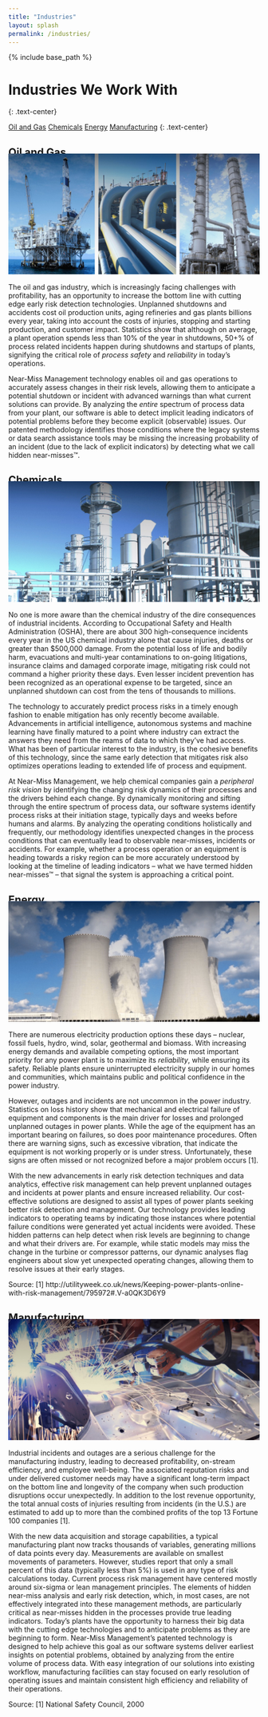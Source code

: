 ```yaml
---
title: "Industries"
layout: splash
permalink: /industries/
---
```


{% include base_path %}


<h1 class="page__title">Industries We Work With</h1>
{: .text-center}

<a class="btn btn--inverse btn--large" href="#oil-gas">Oil and Gas</a>
<a class="btn btn--inverse btn--large" href="#chemical">Chemicals</a>
<a class="btn btn--inverse btn--large" href="#energy">Energy</a>
<a class="btn btn--inverse btn--large" href="#manufacturing">Manufacturing</a>
{: .text-center}


<div id="oil-gas" class="archive__item">
<h2 class="archive__item-title" style="text-align: left; margin-bottom:-10px">Oil and Gas</h2>
<img src="/images/industry-01.jpg" alt="Oil and Gas"/>
  <!-- <img src="images/industry-01.jpg" alt="Oil and Gas"> -->
    <p>The oil and gas industry, which is increasingly facing challenges with profitability, has an opportunity to increase the bottom line with cutting edge early risk detection technologies. Unplanned shutdowns and accidents cost oil production units, aging refineries and gas plants billions every year, taking into account the costs of injuries, stopping and starting production, and customer impact. Statistics show that although on average, a plant operation spends less than 10% of the year in shutdowns, 50+% of process related incidents happen during shutdowns and startups of plants, signifying the critical role of <i>process safety</i> and <i>reliability</i> in today’s operations. </p>   
    <p>Near-Miss Management technology enables oil and gas operations to accurately assess changes in their risk levels, allowing them to anticipate a potential shutdown or incident with advanced warnings than what current solutions can provide. By analyzing the <i>entire</i> spectrum of process data from your plant, our software is able to detect implicit leading indicators of potential problems before they become explicit (observable) issues. Our patented methodology identifies those conditions where the legacy systems or data search assistance tools may be missing the increasing probability of an incident (due to the lack of explicit indicators) by detecting what we call hidden near-misses&trade;.</p>
</div>


<div id="chemical" class="archive__item">
<h2 class="archive__item-title" style="text-align: left; margin-bottom:-10px">Chemicals</h2>
<img src="/images/industry-02.jpg" alt="Chemicals"/>
    <p>No one is more aware than the chemical industry of the dire consequences of industrial incidents. According to Occupational Safety and Health Administration (OSHA), there are about 300 high-consequence incidents every year in the US chemical industry alone that cause injuries, deaths or greater than $500,000 damage.  From the potential loss of life and bodily harm, evacuations and multi-year contaminations to on-going litigations, insurance claims and damaged corporate image, mitigating risk could not command a higher priority these days. Even lesser incident prevention has been recognized as an operational expense to be targeted, since an unplanned shutdown can cost from the tens of thousands to millions.  </p>
    <p>The technology to accurately predict process risks in a timely enough fashion to enable mitigation has only recently become available. Advancements in artificial intelligence, autonomous systems and machine learning have finally matured to a point where industry can extract the answers they need from the reams of data to which they’ve had access. What has been of particular interest to the industry, is the cohesive benefits of this technology, since the same early detection that mitigates risk also optimizes operations leading to extended life of process and equipment. </p>
    <p>At Near-Miss Management, we help chemical companies gain a <i>peripheral risk vision</i> by identifying the changing risk dynamics of their processes and the drivers behind each change. By dynamically monitoring and sifting through the entire spectrum of process data, our software systems identify process risks at their initiation stage, typically days and weeks before humans and alarms. By analyzing the operating conditions holistically and frequently, our methodology identifies unexpected changes in the process conditions that can eventually lead to observable near-misses, incidents or accidents. For example, whether a process operation or an equipment is heading towards a risky region can be more accurately understood by looking at the timeline of leading indicators – what we have termed hidden near-misses&trade; – that signal the system is approaching a critical point. </p>
</div>

<div id="energy" class="archive__item">
<h2 class="archive__item-title" style="text-align: left; margin-bottom:-10px">Energy</h2>
<img src="/images/industry-03.jpg" alt="Energy"/>
<p>There are numerous electricity production options these days – nuclear, fossil fuels, hydro, wind, solar, geothermal and biomass. With increasing energy demands and available competing options, the most important priority for any power plant is to maximize its <i>reliability</i>, while ensuring its safety.  Reliable plants ensure uninterrupted electricity supply in our homes and communities, which maintains public and political confidence in the power industry. </p> 
<p>However, outages and incidents are not uncommon in the power industry. Statistics on loss history show that mechanical and electrical failure of equipment and components is the main driver for losses and prolonged unplanned outages in power plants. While the age of the equipment has an important bearing on failures, so does poor maintenance procedures. Often there are warning signs, such as excessive vibration, that indicate the equipment is not working properly or is under stress. Unfortunately, these signs are often missed or not recognized before a major problem occurs [1].  </p>
<p>With the new advancements in early risk detection techniques and data analytics, effective risk management can help prevent unplanned outages and incidents at power plants and ensure increased reliability.  Our cost-effective solutions are designed to assist all types of power plants seeking better risk detection and management. Our technology provides leading indicators to operating teams by indicating those instances where potential failure conditions were generated yet actual incidents were avoided. These hidden patterns can help detect when risk levels are beginning to change and what their drivers are. For example, while static models may miss the change in the turbine or compressor patterns, our dynamic analyses flag engineers about slow yet unexpected operating changes, allowing them to resolve issues at their early stages. </p>
<p>Source: [1] http://utilityweek.co.uk/news/Keeping-power-plants-online-with-risk-management/795972#.V-a0QK3D6Y9 </p>
</div>

<div id="manufacturing" class="archive__item">
<h2 class="archive__item-title" style="text-align: left; margin-bottom:-10px">Manufacturing</h2>
<img src="/images/industry-04.jpg" alt="Manufacturing"/>
<p>Industrial incidents and outages are a serious challenge for the manufacturing industry, leading to decreased profitability, on-stream efficiency, and employee well-being.  The associated reputation risks and under delivered customer needs may have a significant long-term impact on the bottom line and longevity of the company when such production disruptions occur unexpectedly. In addition to the lost revenue opportunity, the total annual costs of injuries resulting from incidents (in the U.S.) are estimated to add up to more than the combined profits of the top 13 Fortune 100 companies [1].</p>
<p>With the new data acquisition and storage capabilities, a typical manufacturing plant now tracks thousands of variables, generating millions of data points every day. Measurements are available on smallest movements of parameters.  However, studies report that only a small percent of this data (typically less than 5%) is used in any type of risk calculations today. Current process risk management have centered mostly around six-sigma or lean management principles. The elements of hidden near-miss analysis and early risk detection, which, in most cases, are not effectively integrated into these management methods, are particularly critical as near-misses hidden in the processes provide true leading indicators. Today’s plants have the opportunity to harness their big data with the cutting edge technologies and to anticipate problems as they are beginning to form.  Near-Miss Management’s patented technology is designed to help achieve this goal as our software systems deliver earliest insights on potential problems, obtained by analyzing from the entire volume of process data.  With easy integration of our solutions into existing workflow, manufacturing facilities can stay focused on early resolution of operating issues and maintain consistent high efficiency and reliability of their operations.</p>
<p>Source: [1] National Safety Council, 2000</p>
</div>
